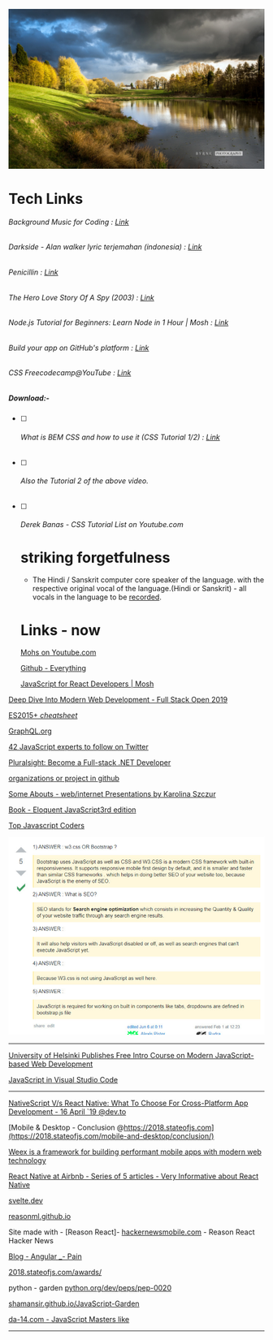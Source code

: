 

![1_seanbyrne_madeleyheathfishpond](1_seanbyrne_madeleyheathfishpond.jpg)



# Tech Links 

###### Background Music for Coding : [Link](https://medium.com/level-up-web/youtube-background-music-for-coding-99b592a74dc8)

###### Darkside - Alan walker lyric terjemahan (indonesia) : [Link](https://www.youtube.com/watch?v=Lg29m-7BkPE)

###### Penicillin : [Link](https://www.healio.com/endocrinology/news/print/endocrine-today/%7B15afd2a1-2084-4ca6-a4e6-7185f5c4cfb0%7D/penicillin-an-accidental-discovery-changed-the-course-of-medicine)

###### The Hero Love Story Of A Spy (2003) : [Link](https://www.youtube.com/watch?v=nzSdKwbO1iE)

###### Node.js Tutorial for Beginners: Learn Node in 1 Hour | Mosh : [Link](https://www.youtube.com/watch?v=TlB_eWDSMt4)

###### Build your app on GitHub's platform : [Link](https://developer.github.com/)

###### CSS Freecodecamp@YouTube : [Link](https://www.youtube.com/results?search_query=css+freecodecamp)

##### Download:-

- [ ] ###### What is BEM CSS and how to use it (CSS Tutorial 1/2) : [Link](https://www.youtube.com/watch?v=Ysf0LhP8jus) 

- [ ] ###### Also the Tutorial 2 of the above video.

- [ ] ###### Derek Banas - CSS Tutorial List on Youtube.com

  # striking forgetfulness

  - The Hindi / Sanskrit computer core speaker of the language. with the respective original vocal of the language.(Hindi or Sanskrit) - all vocals in the language to be [recorded](www.google.com).

  # Links - now

  [Mohs on Youtube.com](https://www.youtube.com/results?search_query=mosh) 
  
  [Github - Everything](https://www.youtube.com/watch?v=gwWKnnCMQ5c&list=LLY-Byvxaa6NYubLZqbMJX2A&index=4&t=0s) 
  
  [JavaScript for React Developers | Mosh](https://www.youtube.com/watch?v=NCwa_xi0Uuc) 

[Deep Dive Into Modern Web Development - Full Stack Open 2019](https://fullstackopen.com/en/) 

[ES2015+ *cheatsheet*](https://devhints.io/es6) 

[GraphQL.org](https://graphql.org/code/) 

[42 JavaScript experts to follow on Twitter](https://techbeacon.com/app-dev-testing/42-javascript-experts-follow-twitter) 

[Pluralsight: Become a Full-stack .NET Developer](https://www.youtube.com/watch?v=yBxPgF85vt4)

[organizations or project in github](https://www.google.com/search?newwindow=1&rlz=1C1CHBF_enIN868&q=what+is+organizations+or+project+in+github&sa=X&ved=0ahUKEwjBnNOYlezkAhUZfX0KHRKKBzgQ7xYILygA&biw=1360&bih=695) 	

[Some Abouts - web/internet  Presentations by Karolina Szczur](https://speakerdeck.com/fox/) 

[Book - Eloquent JavaScript3rd edition](http://eloquentjavascript.net/) 

[Top Javascript Coders](https://www.google.com/search?q=top+javascript+coders&rlz=1C1CHBF_enIN865IN865&oq=top+javascript+coders&aqs=chrome..69i57j0l5.4378j0j1&sourceid=chrome&ie=UTF-8) 

![w3 vs. Bootstrap_1](w3%20vs.%20Bootstrap_1.jpg)

***

[University of Helsinki Publishes Free Intro Course on Modern JavaScript-based Web Development](https://wptavern.com/university-of-helsinki-publishes-free-intro-course-on-modern-javascript-based-web-development) 

[JavaScript in Visual Studio Code](https://code.visualstudio.com/docs/languages/javascript) 	

***

[NativeScript V/s React Native: What To Choose For Cross-Platform App Development - 16 April `19 @dev.to](https://dev.to/ronakpatel70/nativescript-v-s-react-native-what-to-choose-for-cross-platform-app-development-d20)

[Mobile & Desktop - Conclusion @https://2018.stateofjs.com](https://2018.stateofjs.com/mobile-and-desktop/conclusion/)

[Weex is a framework for building performant mobile apps with modern web technology](https://weex.apache.org)

[React Native at Airbnb - Series of 5 articles - Very Informative about React Native](https://medium.com/airbnb-engineering/react-native-at-airbnb-f95aa460be1c)

[svelte.dev](https://svelte.dev/)

[reasonml.github.io](https://reasonml.github.io/)

Site made with - [Reason React]- [hackernewsmobile.com](https://hackernewsmobile.com/#/) - Reason React Hacker News

[Blog - Angular _- Pain](https://blog.angular.io)

[2018.stateofjs.com/awards/](https://2018.stateofjs.com/awards/)

python - garden [python.org/dev/peps/pep-0020](https://www.python.org/dev/peps/pep-0020/)

[shamansir.github.io/JavaScript-Garden](http://shamansir.github.io/JavaScript-Garden/)

[da-14.com - JavaScript Masters like](https://da-14.com)

***



